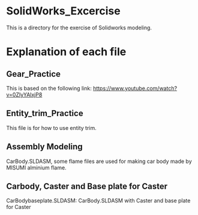 # SolidWorks_Excercise
This is a directory for the exercise of Solidworks modeling.

# Explanation of each file
## Gear_Practice
This is based on the following link: https://www.youtube.com/watch?v=0ZIyYAlxjP8

## Entity_trim_Practice
This file is for how to use entity trim.

## Assembly Modeling
CarBody.SLDASM, some flame files are used for making car body made by MISUMI alminium flame.

## Carbody, Caster and Base plate for Caster
CarBodybaseplate.SLDASM: CarBody.SLDASM with Caster and base plate for Caster

